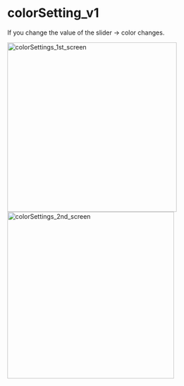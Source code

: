 # colorSetting_v1

If you change the value of the slider -> color changes.

<img width="384" alt="colorSettings_1st_screen" src="https://user-images.githubusercontent.com/87023107/152687242-d6e5ca81-86be-4ea7-aa6e-31efd134ba96.png"><img width="378" alt="colorSettings_2nd_screen" src="https://user-images.githubusercontent.com/87023107/152687241-5cf62036-d706-4dec-b811-252898c6771c.png">
